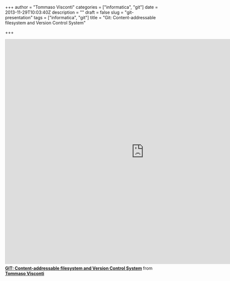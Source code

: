 +++
author = "Tommaso Visconti"
categories = ["informatica", "git"]
date = 2013-11-29T10:03:40Z
description = ""
draft = false
slug = "git-presentation"
tags = ["informatica", "git"]
title = "Git: Content-addressable filesystem and Version Control System"

+++


<iframe src="http://www.slideshare.net/slideshow/embed_code/28733271?rel=0" width="900" height="730" frameborder="0" marginwidth="0" marginheight="0" scrolling="no" style="border:1px solid #CCC;border-width:1px 1px 0;margin-bottom:5px" allowfullscreen> </iframe> <div style="margin-bottom:5px"> <strong> <a href="https://www.slideshare.net/tommasovisconti/git-contentaddressable-filesystem-and-version-control-system" title="GIT: Content-addressable filesystem and Version Control System" target="_blank">GIT: Content-addressable filesystem and Version Control System</a> </strong> from <strong><a href="http://www.slideshare.net/tommasovisconti" target="_blank">Tommaso Visconti</a></strong> </div>
